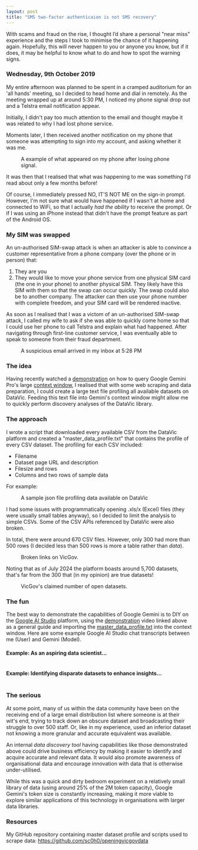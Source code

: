 ```yaml
---
layout: post
title: "SMS two-factor authenticaion is not SMS recovery"
---
```




With scams and fraud on the rise, I thought I’d share a personal "near miss" experience and the steps I took to minimise the chance of it happening again. Hopefully, this will never happen to you or anyone you know, but if it does, it may be helpful to know what to do and how to spot the warning signs.

### Wednesday, 9th October 2019
My entire afternoon was planned to be spent in a cramped auditorium for an 'all hands' meeting, so I decided to head home and dial in remotely. As the meeting wrapped up at around 5:30 PM, I noticed my phone signal drop out and a Telstra email notification appear.

Initially, I didn't pay too much attention to the email and thought maybe it was related to why I had lost phone service.

Moments later, I then received another notification on my phone that someone was attempting to sign into my account, and asking whether it was me.

<figure>
  <img src="/assets/sim-swap/sign_in.png" alt="" loading="lazy">
  <figcaption>
    A example of what appeared on my phone after losing phone signal.
  </figcaption>
</figure>

It was then that I realised that what was happening to me was something I'd read about only a few months before! 

Of course, I immediately pressed NO, IT'S NOT ME on the sign-in prompt. However, I'm not sure what would have happened if I wasn't at home and connected to WiFi, so that I actually _had the ability_ to receive the prompt. Or if I was using an iPhone instead that didn't have the prompt feature as part of the Android OS.

### My SIM was swapped

An un-authorised SIM-swap attack is when an attacker is able to convince a customer representative from a phone company (over the phone or in person) that:
1. They are you
2. They would like to move your phone service from one physical SIM card (the one in your phone) to another physical SIM. They likely have this SIM with them so that the swap can occur quickly. The swap could also be to another company.
The attacker can then use your phone number with complete freedom, and your SIM card will be rendered inactive.

As soon as I realised that I was a victom of an un-authorised SIM-swap attack, I called my wife to ask if she was able to quickly come home so that I could use her phone to call Telstra and explain what had happened. After navigating through first-line customer service, I was eventually able to speak to someone from their fraud department. 

<figure>
  <img src="/assets/sim-swap/email.png" alt="" loading="lazy">
  <figcaption>
    A suspicious email arrived in my inbox at 5:28 PM
  </figcaption>
</figure>


### The idea
Having recently watched a <a href="https://www.youtube.com/watch?v=PwFrN3dFiwY">demonstration</a> on how to query Google Gemini Pro's large <a href="https://blog.google/technology/ai/long-context-window-ai-models/">context window</a>, I realised that with some web scraping and data preparation, I could create a large text file profiling all available datasets on DataVic. Feeding this text file into Gemini's context window might allow me to quickly perform discovery analyses of the DataVic library.

### The approach
I wrote a script that downloaded every available CSV from the DataVic platform and created a "master_data_profile.txt" that contains the profile of every CSV dataset. The profiling for each CSV included:
- Filename
- Dataset page URL and description
- Filesize and rows
- Columns and two rows of sample data

For example:

<figure>
  <img src="/assets/vicopendata/sample_json_2.png" alt="" loading="lazy">
  <figcaption>
    A sample json file profiling data available on DataVic
  </figcaption>
</figure>

I had some issues with programmatically opening .xls/x (Excel) files (they were usually small tables anyway), so I decided to limit the analysis to simple CSVs. Some of the CSV APIs referenced by DataVic were also broken.

In total, there were around 670 CSV files. However, only 300 had more than 500 rows (I decided less than 500 rows is more a table rather than _data_). 

<figure>
  <img src="/assets/vicopendata/nodata.png" alt="" loading="lazy">
  <figcaption>
    Broken links on VicGov.
  </figcaption>
</figure>

Noting that as of July 2024 the platform boasts around 5,700 datasets, that's far from the 300 that (in my opinion) are true datasets!

<figure>
  <img src="/assets/vicopendata/searches_main.png" alt="" loading="lazy">
  <figcaption>
    VicGov's claimed number of open datasets.
  </figcaption>
</figure>

### The fun
The best way to demonstrate the capabilities of Google Gemini is to DIY on the <a href="https://aistudio.google.com">Google AI Studio</a> platform, using the <a href="https://www.youtube.com/watch?v=PwFrN3dFiwY">demonstration</a> video linked above as a general guide and importing the <a href="https://github.com/sc0h0/openingvicgovdata/blob/main/master_data_profile.txt">master_data_profile.txt</a> into the context window. Here are some example Google AI Studio chat transcripts between me (User) and Gemini (Model).

#### Example: As an aspiring data scientist...

<figure>
  <img src="/assets/vicopendata/eg_datascientist.png" alt="" loading="lazy">
</figure>

#### Example: Identifying disparate datasets to enhance insights...

<figure>
  <img src="/assets/vicopendata/eg_joindata.png" alt="" loading="lazy">
</figure>


### The serious
At some point, many of us within the data community have been on the receiving end of a large email distribution list where someone is at their wit's end, trying to track down an obscure dataset and broadcasting their struggle to over 500 staff. Or, like in my experience, used an inferior dataset not knowing a more granular and accurate equivalent was available.

An internal _data discovery tool_ having capabilities like those demonstrated above could drive business efficiency by making it easier to identify and acquire accurate and relevant data. It would also promote awareness of organisational data and encourage innovation with data that is otherwise under-utilised.

While this was a quick and dirty bedroom experiment on a relatively small library of data (using around 25% of the 2M token capacity), Google Gemini's token size is constantly increasing, making it more viable to explore similar applications of this technology in organisations with larger data libraries.

### Resources
My GitHub repository containing master dataset profile and scripts used to scrape data: https://github.com/sc0h0/openingvicgovdata

